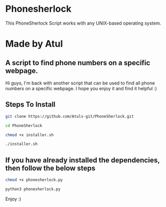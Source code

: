 # Phonesherlock

This PhoneSherlock Script works with any UNIX-based operating system.

# Made by Atul

## A script to find phone numbers on a specific webpage.

Hi guys, I'm back with another script that can be used to find all phone numbers on a specific webpage. I hope you enjoy it and find it helpful :)

## Steps To Install

```bash
git clone https://github.com/Atuls-git/PhoneSherlock.git
```
```bash
cd PhoneSherlock
```
```bash
chmod +x installer.sh
```
```bash
./installer.sh
```
## If you have already installed the dependencies, then follow the below steps

```bash
chmod +x phonesherlock.py
```
```bash
python3 phonesherlock.py
```
Enjoy :)
